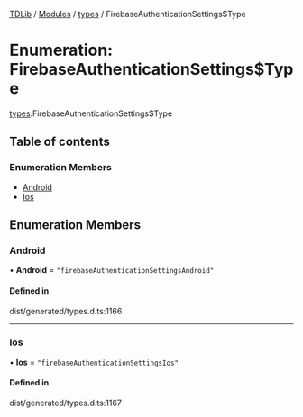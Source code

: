 [TDLib](../README.md) / [Modules](../modules.md) / [types](../modules/types.md) / FirebaseAuthenticationSettings$Type

# Enumeration: FirebaseAuthenticationSettings$Type

[types](../modules/types.md).FirebaseAuthenticationSettings$Type

## Table of contents

### Enumeration Members

- [Android](types.FirebaseAuthenticationSettings_Type.md#android)
- [Ios](types.FirebaseAuthenticationSettings_Type.md#ios)

## Enumeration Members

### Android

• **Android** = ``"firebaseAuthenticationSettingsAndroid"``

#### Defined in

dist/generated/types.d.ts:1166

___

### Ios

• **Ios** = ``"firebaseAuthenticationSettingsIos"``

#### Defined in

dist/generated/types.d.ts:1167
